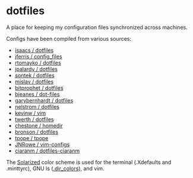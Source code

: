 dotfiles
========

A place for keeping my configuration files synchronized across machines.

Configs have been compiled from various sources:

* [isaacs / dotfiles](https://github.com/isaacs/dotfiles "bash")
* [jferris / config_files](https://github.com/jferris/config_files "install.sh")
* [rtomayko / dotfiles](https://github.com/rtomayko/dotfiles "everything")
* [jpalardy / dotfiles](https://github.com/jpalardy/dotfiles "bash, bin/, vim")
* [sontek / dotfiles](https://github.com/sontek/dotfiles "bash, vim")
* [mislav / dotfiles](https://github.com/mislav/dotfiles "bash")
* [bitprophet / dotfiles](https://github.com/bitprophet/dotfiles "bash, vim")
* [bjeanes / dot-files](https://github.com/bjeanes/dot-files "bash, vim")
* [garybernhardt / dotfiles](https://github.com/garybernhardt/dotfiles "vim")
* [nelstrom / dotfiles](https://github.com/nelstrom/dotfiles "vim")
* [kevinw / vim](https://github.com/kevinw/vim "vim")
* [twerth / dotfiles](https://github.com/twerth/dotfiles "bash, vim")
* [chestone / homedir](https://github.com/chestone/homedir "vim")
* [bronson / dotfiles](https://github.com/bronson/dotfiles "bash, vim")
* [tpope / tpope](https://github.com/tpope/tpope "vim")
* [JNRowe / vim-configs](https://github.com/JNRowe/vim-configs "vim")
* [ciaranm / dotfiles-ciaranm](https://github.com/ciaranm/dotfiles-ciaranm "vim")

The [Solarized](https://github.com/altercation/solarized) color scheme is used for the terminal (.Xdefaults and .minttyrc), GNU ls ([.dir_colors](https://github.com/seebi/dircolors-solarized)), and vim.
